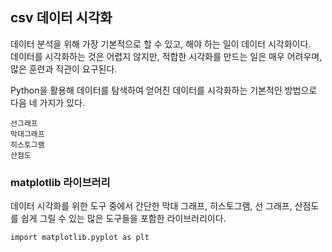 ## csv 데이터 시각화

데이터 분석을 위해 가장 기본적으로 할 수 있고, 해야 하는 일이 데이터 시각화이다. <br> 데이터를 시각화하는 것은 어렵지 않지만, 적합한 시각화를 만드는 일은 매우 어려우며, <br>  많은 훈련과 직관이 요구된다.

Python을 활용해 데이터를 탐색하여 얻어진 데이터를 시각화하는 기본적인 방법으로 다음 네 가지가 있다.

    선그래프 
    막대그래프
    히스토그램
    산점도

### matplotlib 라이브러리
데이터 시각화를 위한 도구 중에서 간단한 막대 그래프, 히스토그램, 선 그래프, 산점도를 쉽게 그릴 수 있는 많은 도구들을 포함한 라이브러리이다.

    import matplotlib.pyplot as plt
